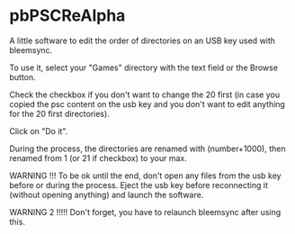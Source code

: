 # pbPSCReAlpha

A little software to edit the order of directories on an USB key used with bleemsync.

To use it, select your "Games" directory with the text field or the Browse button.

Check the checkbox if you don't want to change the 20 first (in case you copied the psc content on the usb key and you don't want to edit anything for the 20 first directories).

Click on "Do it".

During the process, the directories are renamed with (number+1000), then renamed from 1 (or 21 if checkbox) to your max.


WARNING !!! To be ok until the end, don't open any files from the usb key before or during the process.
Eject the usb key before reconnecting it (without opening anything) and launch the software.

WARNING 2 !!!!! Don't forget, you have to relaunch bleemsync after using this.
